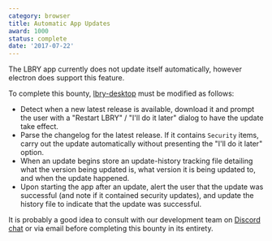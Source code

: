 ```yaml
---
category: browser
title: Automatic App Updates
award: 1000
status: complete
date: '2017-07-22'
---
```


The LBRY app currently does not update itself automatically, however electron does support this feature.

To complete this bounty, [lbry-desktop](https://github.com/lbryio/lbry-desktop) must be modified as follows:

- Detect when a new latest release is available, download it and prompt the user with a "Restart LBRY" / "I'll do it later" dialog to have the update take effect.
- Parse the changelog for the latest release. If it contains `Security` items, carry out the update automatically without presenting the "I'll do it later" option.
- When an update begins store an update-history tracking file detailing what the version being updated is, what version it is being updated to, and when the update happened.
- Upon starting the app after an update, alert the user that the update was successful (and note if it contained security updates), and update the history file to indicate that the update was successful.

It is probably a good idea to consult with our development team on [Discord chat](https://chat.lbry.io) or via email before completing this bounty in its entirety.
